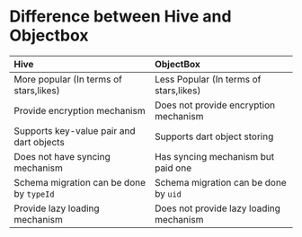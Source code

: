 # Difference between Hive and Objectbox

| Hive | ObjectBox |
| :-----       | :----- |
| More popular (In terms of stars,likes)   |   Less Popular (In terms of stars,likes)   |
| Provide encryption mechanism  |   Does not provide encryption mechanism    |
| Supports key-value pair and dart objects  |   Supports dart object storing   |
| Does not have syncing mechanism |   Has syncing mechanism but paid one    |
| Schema migration can be done by `typeId` | Schema migration can be done by `uid` |
| Provide lazy loading mechanism | Does not provide lazy loading mechanism |
